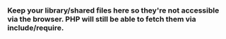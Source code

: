 ### Keep your library/shared files here so they're not accessible via the browser. PHP will still be able to fetch them via include/require.